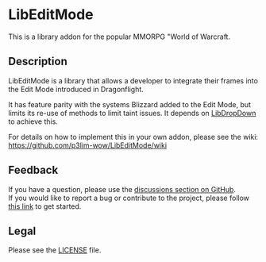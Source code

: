 # LibEditMode

This is a library addon for the popular MMORPG "World of Warcraft.

## Description

LibEditMode is a library that allows a developer to integrate their frames into the Edit Mode introduced in Dragonflight.

It has feature parity with the systems Blizzard added to the Edit Mode, but limits its re-use of methods to limit taint issues.
It depends on [LibDropDown](https://github.com/p3lim-wow/LibDropDown) to achieve this.

For details on how to implement this in your own addon, please see the wiki:  
<https://github.com/p3lim-wow/LibEditMode/wiki>

## Feedback

If you have a question, please use the [discussions section on GitHub](https://github.com/p3lim-wow/LibEditMode/discussions).  
If you would like to report a bug or contribute to the project, please follow [this link](https://github.com/p3lim-wow/LibEditMode/issues?q=) to get started.

## Legal

Please see the [LICENSE](https://github.com/p3lim-wow/LibEditMode/blob/master/LICENSE.txt) file.
